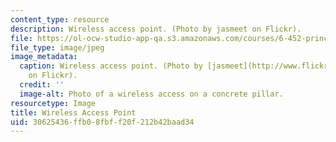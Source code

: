```yaml
---
content_type: resource
description: Wireless access point. (Photo by jasmeet on Flickr).
file: https://ol-ocw-studio-app-qa.s3.amazonaws.com/courses/6-452-principles-of-wireless-communications-spring-2006/30625436ffb08fbff20f212b42baad34_6-452s06.jpg
file_type: image/jpeg
image_metadata:
  caption: Wireless access point. (Photo by [jasmeet](http://www.flickr.com/photos/jasmeet)
    on Flickr).
  credit: ''
  image-alt: Photo of a wireless access on a concrete pillar.
resourcetype: Image
title: Wireless Access Point
uid: 30625436-ffb0-8fbf-f20f-212b42baad34
---
```

